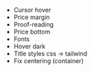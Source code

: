 - Cursor hover
- Price margin
- Proof-reading
- Price bottom
- Fonts
- Hover dark
- Title styles css -> tailwind
- Fix centering (container)

